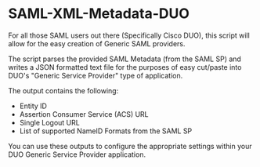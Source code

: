 # SAML-XML-Metadata-DUO

For all those SAML users out there (Specifically Cisco DUO), this script will allow for the easy creation of Generic SAML providers.

The script parses the provided SAML Metadata (from the SAML SP) and writes a JSON formatted text file for the purposes of easy cut/paste into DUO's "Generic Service Provider" type of application.

The output contains the following:
- Entity ID
- Assertion Consumer Service (ACS) URL
- Single Logout URL
- List of supported NameID Formats from the SAML SP

You can use these outputs to configure the appropriate settings within your DUO Generic Service Provider application.